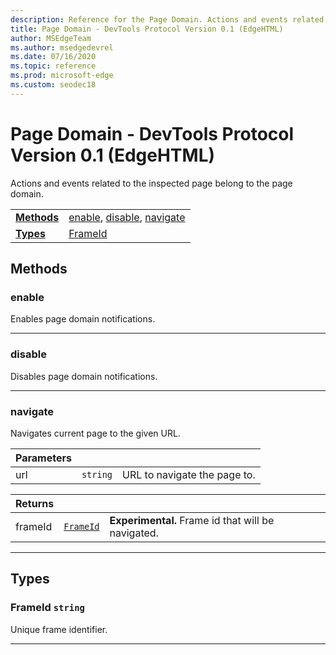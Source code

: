 ```yaml
---
description: Reference for the Page Domain. Actions and events related to the inspected page belong to the page domain.
title: Page Domain - DevTools Protocol Version 0.1 (EdgeHTML)
author: MSEdgeTeam
ms.author: msedgedevrel
ms.date: 07/16/2020
ms.topic: reference
ms.prod: microsoft-edge
ms.custom: seodec18
---
```

# Page Domain - DevTools Protocol Version 0.1 (EdgeHTML)  

Actions and events related to the inspected page belong to the page domain.

| | |
|-|-|
| [**Methods**](#methods) | [enable](#enable), [disable](#disable), [navigate](#navigate) |
| [**Types**](#types) | [FrameId](#frameid) |
## Methods

### enable
Enables page domain notifications.


---

### disable
Disables page domain notifications.


---

### navigate
Navigates current page to the given URL.

<table>
    <thead>
        <tr>
            <th>Parameters</th>
            <th></th>
            <th></th>
        </tr>
    </thead>
    <tbody>
        <tr>
            <td>url</td>
            <td><code class="flyout">string</code></td>
            <td>URL to navigate the page to.</td>
        </tr>
    </tbody>
</table>
<table>
    <thead>
        <tr>
            <th>Returns</th>
            <th></th>
            <th></th>
        </tr>
    </thead>
    <tbody>
        <tr>
            <td>frameId</td>
            <td><a href="#frameid"><code class="flyout">FrameId</code></a></td>
            <td><span><b>Experimental. </b></span>Frame id that will be navigated.</td>
        </tr>
    </tbody>
</table>

---

## Types

### <a name="frameid"></a> FrameId `string`

Unique frame identifier.


---
